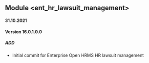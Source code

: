 ## Module <ent_hr_lawsuit_management>

#### 31.10.2021
#### Version 16.0.1.0.0
##### ADD
- Initial commit for Enterprise Open HRMS HR lawsuit management
